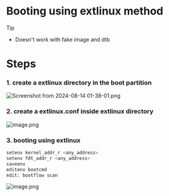 # Booting using extlinux method
>[!TIP] 
>- Doesn't work with fake image and dtb

# Steps 
### 1.  create a extlinux directory in the boot partition
![Screenshot from 2024-08-14 01-38-01.png](https://itg.singhinder.com?url=https://gist.githubusercontent.com/Reemaa828/3599e9703f48d79e852814e92b7a7840/raw/Screenshot%20from%202024-08-14%2001-38-01.png)

### 2. create a extlinux.conf inside extlinux directory

![image.png](https://itg.singhinder.com?url=https://gist.githubusercontent.com/Reemaa828/fd866ef94d45c462f2be9a183b18a5a2/raw/image.png)

### 3. booting using extlinux
```bash
setenv kernel_addr_r <any_address>
setenv fdt_addr_r <any_address>
saveenv
editenv bootcmd
edit: bootflow scan

```
![image.png](https://itg.singhinder.com?url=https://gist.githubusercontent.com/Reemaa828/2faead8ed42447a3eecbff5840349861/raw/image.png)

